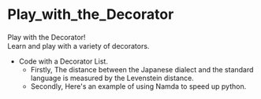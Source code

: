 # Play_with_the_Decorator
Play with the Decorator!　<br>Learn and play with a variety of decorators.

- Code with a Decorator List.
  - Firstly, The distance between the Japanese dialect and the standard language is measured by the Levenstein distance.
  - Secondly, Here's an example of using Namda to speed up python.
